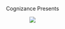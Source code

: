 <p align="center">Cognizance Presents</p>

<p align="center">
  <a href="https://nehal-khan-29.github.io/Open-Verse-Coordinates-Fake/">
    <img src="https://github.com/user-attachments/assets/c9740dcc-737e-4f53-a971-46ecad8e520c">
  </a>
</p>

<!-- "34.05" Don't Be Happy Yet, cause you found only the ordinate -->
